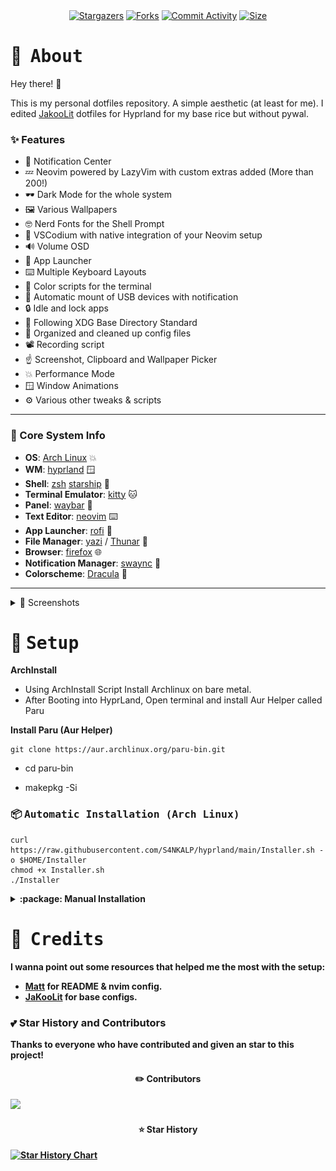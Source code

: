 <div align="center">
	<a href="https://github.com/S4NKALP/hyprland/stargazers"><img alt="Stargazers" src="https://img.shields.io/github/stars/S4NKALP/hyprland?style=for-the-badge&logo=starship&color=C9CBFF&logoColor=D9E0EE&labelColor=302D41"></a>
	<a href="https://github.com/S4NKALP/hyprland/issues"><img alt="Forks" src="https://img.shields.io/github/issues/S4NKALP/hyprland?style=for-the-badge&logo=gitbook&color=B5E8E0&logoColor=D9E0EE&labelColor=302D41"></a>
  <a href="https://github.com/S4NKALP/hyprland/commits/main/"><img alt="Commit Activity" src="https://img.shields.io/github/commit-activity/m/S4NKALP/hyprland/main?style=for-the-badge&logo=github&color=F2CDCD&logoColor=D9E0EE&labelColor=302D41"/></a>
	<a href="https://github.com/S4NKALP/hyprland"><img alt="Size" src="https://img.shields.io/github/repo-size/S4NKALP/hyprland?style=for-the-badge&logo=discord&color=DDB6F2&logoColor=D9E0EE&labelColor=302D41"></a>
</div>

# :herb: ‎ <samp>About</samp>

Hey there! :wave:

This is my personal dotfiles repository. A simple aesthetic (at least for me). I edited [JakooLit](https://github.com/JaKooLit/Hyprland-Dots) dotfiles for Hyprland for my base rice but without pywal.


### ✨ Features

- :bell: Notification Center
- :zzz: Neovim powered by LazyVim with custom extras added (More than 200!)
- :dark_sunglasses: Dark Mode for the whole system
- :framed_picture: Various Wallpapers
- :nerd_face: Nerd Fonts for the Shell Prompt
- :rocket: VSCodium with native integration of your Neovim setup
- :loud_sound: Volume OSD
- :iphone: App Launcher
- :keyboard: Multiple Keyboard Layouts
- :art: Color scripts for the terminal
- :car: Automatic mount of USB devices with notification
- :lock: Idle and lock apps
- :open_file_folder: Following XDG Base Directory Standard
- :broom: Organized and cleaned up config files
- :film_projector: Recording script
- :point_up: Screenshot, Clipboard and Wallpaper Picker
- :boom: Performance Mode
- :window: Window Animations
- :gear: Various other tweaks & scripts

---

### 🌸 Core System Info

- **OS**: [Arch Linux](https://archlinux.org/) :boom:
- **WM**: [hyprland](https://hyprland.org/) :window:
- **Shell**: [zsh](https://www.zsh.org/) [starship](https://github.com/starship/starship) :shell:
- **Terminal Emulator**: [kitty](https://sw.kovidgoyal.net/kitty/) :cat:
- **Panel**: [waybar](https://github.com/Alexays/Waybar) :shaved_ice:
- **Text Editor**: [neovim](https://neovim.io/) :keyboard:
- **App Launcher**: [rofi](https://davatorium.github.io/rofi/) :rocket:
- **File Manager**: [yazi](https://yazi-rs.github.io/) / [Thunar](https://github.com/neilbrown/thunar) :open_file_folder:
- **Browser**: [firefox](https://www.mozilla.org/) :globe_with_meridians:
- **Notification Manager**: [swaync](https://github.com/ErikReider/SwayNotificationCenter) :bell:
- **Colorscheme**: [Dracula](https://github.com/dracula/dracula-theme) :art:

---

<details>
<summary><hb>
📸 Screenshots
</b></summary>
<img src="assets/Rice.png">
<img src="assets/RofiLauncher.png">
<img src="assets/RofiEmoji.png">
<img src="assets/RofiNotes.png">
<img src="assets/RofiTmux.png">
<img src="assets/RofiWallpaper.png">
<img src="assets/RofiMusic.png">
<img src="assets/RofiMusicControl.png">
<img src="assets/ScreenRecorder.png">
<img src="assets/RofiPowermenu.png">
<img src="assets/Keybinds.png">
<img scr="assets/RofiTodoList.png">
<img scr="assets/QuickLink.png">
</details>

# :wrench: ‎ <samp>Setup</samp>

<b> ArchInstall </b>
* Using ArchInstall Script Install Archlinux on bare metal.
* After Booting into HyprLand, Open terminal and install Aur Helper called Paru

<b> Install Paru (Aur Helper)</b>

```
git clone https://aur.archlinux.org/paru-bin.git
```
* cd paru-bin

* makepkg -Si

### :package: <samp>Automatic Installation (Arch Linux)</samp>

```
curl https://raw.githubusercontent.com/S4NKALP/hyprland/main/Installer.sh -o $HOME/Installer
chmod +x Installer.sh
./Installer
```

<details>
<summary><b> :package: Manual Installation </b></summary>
 <b> Dependency

```
paru -S fnm hyprland keyb rofi-file-browser-extended-git imv brightnessctl yazi waybar playerctl wf-recorder kvantum swaylock-effects-git qt5ct qt6ct nwg-look mpv-mpris pacman-contrib swayidle pavucontrol pamixer file-roller adobe-source-code-pro-fonts ttf-fira-code ttf-jetbrains-mono-nerd ttf-jetbrains-mono noto-fonts-emoji otf-font-awesome ttf-cascadia-code-nerd ttf-bitstream-vera ttf-croscore ttf-dejavu ttf-droid ttf-ibm-plex ttf-liberation noto-fonts gnu-free-fonts linux-headers alsa-utils less wlroots thunar thunar-volman thunar-archive-plugin udiskie mtpfs jmtpfs gvfs-gphoto2 gvfs-mtp rofi-lbonn-wayland-git network-manager-applet lsd cava geany geany-plugin swaync tumbler unzip zip unrar polkit-gnome xdg-user-dirs grim slurp jq polkit-kde-agent zathura-pdf-mupdf zathura yt-dlp ffmpegthumbnailer xdotool wmctrl zsh lazygit xdg-desktop-portal-gtk gtk-engine-murrine lxappearance xsel bc clipshit bluez bluez-utils swww kitty imagemagick
```

<b> Install GTK Themes,Icons,Cursor


* Dotfiles

```
cd Downloads
git clone https://github.com/S4NKALP/hyprland.git

cd hyprland
cp -r wallpapers ~/Pictures
cp -r config/* ~/.config
cp -r misc/bin ~/.local
cp -r misc/.zshenv ~/

chmod +x ~/.config/hypr/scripts/*
```

* GTK Themes

 ```
git clone https://github.com/Fausto-Korpsvart/Tokyo-Night-GTK-Theme.git
sudo cp -r Tokyo-Night-GTK-Theme/themes/Tokyonight-Dark-BL-LB /usr/share/themes/
sudo cp -r Tokyo-Night-GTK-Theme/icons/Tokyonight-Dark /usr/share/icons/

sudo tar -xf "assets/Bibata-Modern-Ice.tar.xz" -C /usr/share/icons/
```

* At Last (Do this)
```
ln -sf "$HOME/.cache/wal/colors-rofi-dark.rasi" "$HOME/.config/rofi/pywal-color/pywal-theme.rasi"
```
</details>

# :tada: ‎ <samp>Credits</samp>

I wanna point out some resources that helped me the most with the setup:

- [Matt](https://github.com/Matt-FTW/dotfiles) for README & nvim config.
- [JaKooLit](https://github.com/JaKooLit/HyprLand-Dots) for base configs.

### :two_hearts: Star History and Contributors

Thanks to everyone who have contributed and given an star to this project!

<div align="center">

#### :pencil2: Contributors

</div>

<a href="https://github.com/S4NKALP/hyprland/graphs/contributors">
  <img src="https://contrib.rocks/image?repo=S4NKALP/hyprland"/>
</a>

<div align="center">

#### :star: Star History

</div>

<div>
  <a href="https://star-history.com/#S4NKALP/hyprlands&Timeline">
    <picture>
      <source media="(prefers-color-scheme: dark)" srcset="https://api.star-history.com/svg?repos=S4NKALP/hyprland&type=Timeline&theme=dark" />
      <source media="(prefers-color-scheme: light)" srcset="https://api.star-history.com/svg?repos=S4NKALP/hyprland&type=Timeline" />
      <img alt="Star History Chart" src="https://api.star-history.com/svg?repos=S4NKALP/hyprland&type=Timeline" />
    </picture>
  </a>
</div>
